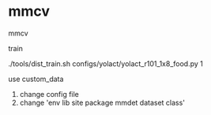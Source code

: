 # mmcv
mmcv


train

./tools/dist_train.sh configs/yolact/yolact_r101_1x8_food.py 1

use custom_data

1. change config file
2. change 'env lib site package mmdet dataset class' 